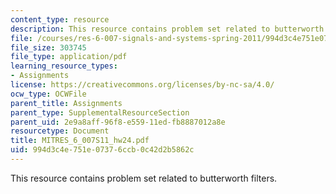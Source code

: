 ```yaml
---
content_type: resource
description: This resource contains problem set related to butterworth filters.
file: /courses/res-6-007-signals-and-systems-spring-2011/994d3c4e751e07376ccb0c42d2b5862c_MITRES_6_007S11_hw24.pdf
file_size: 303745
file_type: application/pdf
learning_resource_types:
- Assignments
license: https://creativecommons.org/licenses/by-nc-sa/4.0/
ocw_type: OCWFile
parent_title: Assignments
parent_type: SupplementalResourceSection
parent_uid: 2e9a8aff-96f8-e559-11ed-fb8887012a8e
resourcetype: Document
title: MITRES_6_007S11_hw24.pdf
uid: 994d3c4e-751e-0737-6ccb-0c42d2b5862c
---
```

This resource contains problem set related to butterworth filters.